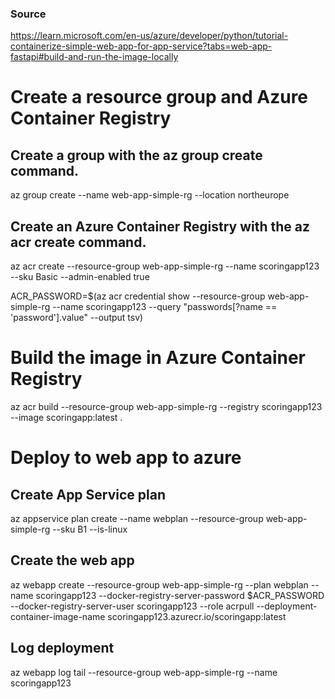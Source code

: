 ### Source
https://learn.microsoft.com/en-us/azure/developer/python/tutorial-containerize-simple-web-app-for-app-service?tabs=web-app-fastapi#build-and-run-the-image-locally

# Create a resource group and Azure Container Registry

## Create a group with the az group create command.
az group create --name web-app-simple-rg --location northeurope

## Create an Azure Container Registry with the az acr create command.

az acr create --resource-group web-app-simple-rg --name scoringapp123 --sku Basic --admin-enabled true

ACR_PASSWORD=$(az acr credential show --resource-group web-app-simple-rg --name scoringapp123 --query "passwords[?name == 'password'].value" --output tsv)

# Build the image in Azure Container Registry
az acr build --resource-group web-app-simple-rg --registry scoringapp123 --image scoringapp:latest .


# Deploy to web app to azure

## Create App Service plan
az appservice plan create --name webplan --resource-group web-app-simple-rg --sku B1 --is-linux

## Create the web app
az webapp create --resource-group web-app-simple-rg --plan webplan --name scoringapp123 --docker-registry-server-password $ACR_PASSWORD --docker-registry-server-user scoringapp123 --role acrpull --deployment-container-image-name scoringapp123.azurecr.io/scoringapp:latest

## Log deployment
az webapp log tail --resource-group web-app-simple-rg --name scoringapp123
